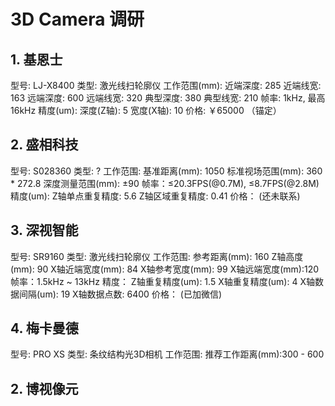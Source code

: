 # 3D Camera 调研


## 1. 基恩士

型号: LJ-X8400
    类型: 激光线扫轮廓仪
    工作范围(mm): 
        近端深度: 285
        近端线宽: 163
        远端深度: 600
        远端线宽: 320
        典型深度: 380
        典型线宽: 210
    帧率: 1kHz, 最高16kHz
    精度(um):
        深度(Z轴): 5
        宽度(X轴): 10
    价格: ￥65000
    （锚定）


## 2. 盛相科技

型号: S028360
    类型: ?
    工作范围: 
    	基准距离(mm): 1050
    	标准视场范围(mm): 360 * 272.8
        深度测量范围(mm): ±90
    帧率：≤20.3FPS(@0.7M), ≤8.7FPS(@2.8M)
    精度(um):
        Z轴单点重复精度: 5.6
        Z轴区域重复精度: 0.41
    价格：
    (还未联系)


## 3. 深视智能

型号: SR9160
    类型: 激光线扫轮廓仪
    工作范围: 
        参考距离(mm): 160
        Z轴高度(mm): 90
        X轴近端宽度(mm): 84
        X轴参考宽度(mm): 99
        X轴远端宽度(mm):120
    帧率：1.5kHz ~ 13kHz
    精度：
        Z轴重复精度(um): 1.5
        X轴重复精度(um): 4
        X轴数据间隔(um): 19
        X轴数据点数: 6400
    价格：
    (已加微信)


## 4. 梅卡曼德

型号: PRO XS
    类型: 条纹结构光3D相机
    工作范围:
        推荐工作距离(mm):300 - 600


## 2. 博视像元

